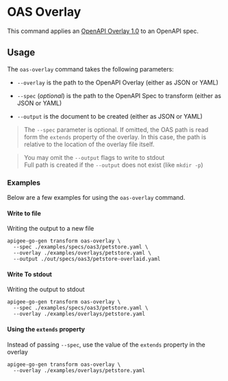 # OAS Overlay
<!--
  Copyright 2024 Google LLC

  Licensed under the Apache License, Version 2.0 (the "License");
  you may not use this file except in compliance with the License.
  You may obtain a copy of the License at

       http://www.apache.org/licenses/LICENSE-2.0

  Unless required by applicable law or agreed to in writing, software
  distributed under the License is distributed on an "AS IS" BASIS,
  WITHOUT WARRANTIES OR CONDITIONS OF ANY KIND, either express or implied.
  See the License for the specific language governing permissions and
  limitations under the License.
-->

This command applies an [OpenAPI Overlay 1.0](https://github.com/OAI/Overlay-Specification/blob/main/versions/1.0.0.md) to an OpenAPI spec.

## Usage

The `oas-overlay` command takes the following parameters:

* `--overlay` is the path to the OpenAPI Overlay (either as JSON or YAML)

* `--spec` (*optional*)  is the path to the OpenAPI Spec  to transform (either as JSON or YAML)
  
* `--output` is the document to be created (either as JSON or YAML)


> The `--spec` parameter is optional. If omitted, the OAS path is read form the `extends` property of the overlay.
> In this case, the path is relative to the location of the overlay file itself.



> You may omit the `--output` flags to write to stdout  
>  Full path is created if the `--output` does not exist (like `mkdir -p`)



### Examples

Below are a few examples for using the `oas-overlay` command.

#### Write to file
Writing the output to a new file
```shell
apigee-go-gen transform oas-overlay \
  --spec ./examples/specs/oas3/petstore.yaml \
  --overlay ./examples/overlays/petstore.yaml \
  --output ./out/specs/oas3/petstore-overlaid.yaml 
```

#### Write To stdout
Writing the output to stdout
```shell
apigee-go-gen transform oas-overlay \
  --spec ./examples/specs/oas3/petstore.yaml \
  --overlay ./examples/overlays/petstore.yaml
```

#### Using the `extends` property 
Instead of passing `--spec`, use the value of the `extends` property in the overlay
```shell
apigee-go-gen transform oas-overlay \
  --overlay ./examples/overlays/petstore.yaml
```
